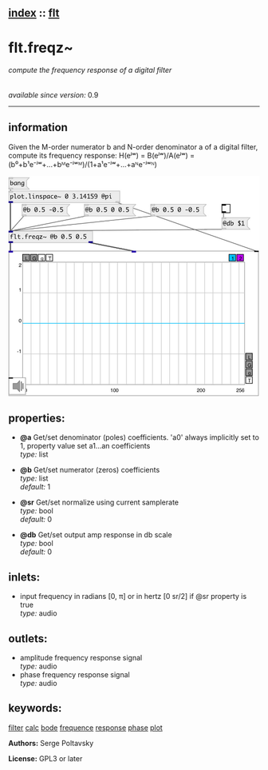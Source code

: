 [index](index.html) :: [flt](category_flt.html)
---

# flt.freqz~

###### compute the frequency response of a digital filter

*available since version:* 0.9

---


## information
Given the M-order numerator b and N-order denominator a of a digital filter, compute its frequency response: H(eʲʷ) = B(eʲʷ)/A(eʲʷ) = (b⁰+b¹e⁻ʲʷ+...+bᴹe⁻ʲʷᴹ)/(1+a¹e⁻ʲʷ+...+aᴺe⁻ʲʷᴺ)


[![example](../examples/img/flt.freqz~.jpg)](../examples/pd/flt.freqz~.pd)







## properties:

* **@a** 
Get/set denominator (poles) coefficients. &#39;a0&#39; always implicitly set to 1, property
value set a1...an coefficients<br>
_type:_ list<br>

* **@b** 
Get/set numerator (zeros) coefficients<br>
_type:_ list<br>
_default:_ 1<br>

* **@sr** 
Get/set normalize using current samplerate<br>
_type:_ bool<br>
_default:_ 0<br>

* **@db** 
Get/set output amp response in db scale<br>
_type:_ bool<br>
_default:_ 0<br>



## inlets:

* input frequency in radians [0, π] or in hertz [0 sr/2] if @sr property is true<br>
_type:_ audio



## outlets:

* amplitude frequency response signal<br>
_type:_ audio
* phase frequency response signal<br>
_type:_ audio



## keywords:

[filter](keywords/filter.html)
[calc](keywords/calc.html)
[bode](keywords/bode.html)
[frequence](keywords/frequence.html)
[response](keywords/response.html)
[phase](keywords/phase.html)
[plot](keywords/plot.html)






**Authors:** Serge Poltavsky




**License:** GPL3 or later





